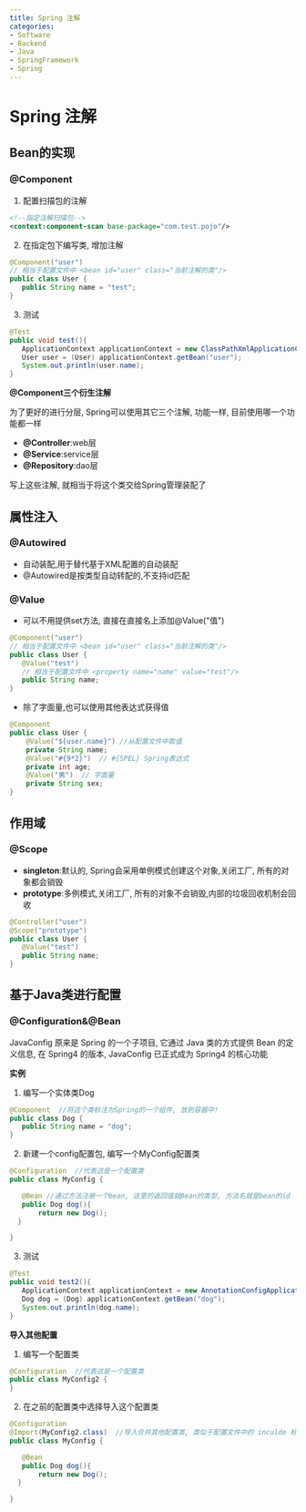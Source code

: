 ```yaml
---
title: Spring 注解
categories:
- Software
- Backend
- Java
- SpringFramework
- Spring
---
```

# Spring 注解

## Bean的实现

### @Component

1. 配置扫描包的注解

```xml
<!--指定注解扫描包-->
<context:component-scan base-package="com.test.pojo"/>
```

2. 在指定包下编写类, 增加注解

```java
@Component("user")
// 相当于配置文件中 <bean id="user" class="当前注解的类"/>
public class User {
   public String name = "test";
}
```

3. 测试

```java
@Test
public void test(){
   ApplicationContext applicationContext = new ClassPathXmlApplicationContext("beans.xml");
   User user = (User) applicationContext.getBean("user");
   System.out.println(user.name);
}
```

**@Component三个衍生注解**

为了更好的进行分层, Spring可以使用其它三个注解, 功能一样, 目前使用哪一个功能都一样

- **@Controller**:web层
- **@Service**:service层
- **@Repository**:dao层

写上这些注解, 就相当于将这个类交给Spring管理装配了

## 属性注入

###  @Autowired

- 自动装配,用于替代基于XML配置的自动装配
- @Autowired是按类型自动转配的,不支持id匹配

### @Value

- 可以不用提供set方法, 直接在直接名上添加@Value("值")

```java
@Component("user")
// 相当于配置文件中 <bean id="user" class="当前注解的类"/>
public class User {
   @Value("test")
   // 相当于配置文件中 <property name="name" value="test"/>
   public String name;
}
```

- 除了字面量,也可以使用其他表达式获得值

```java
@Component
public class User {
    @Value("${user.name}") //从配置文件中取值
    private String name;
    @Value("#{9*2}")  // #{SPEL} Spring表达式
    private int age;
    @Value("男")  // 字面量
    private String sex;
}
```

## 作用域

### @Scope

- **singleton**:默认的, Spring会采用单例模式创建这个对象,关闭工厂, 所有的对象都会销毁
- **prototype**:多例模式,关闭工厂, 所有的对象不会销毁,内部的垃圾回收机制会回收

```java
@Controller("user")
@Scope("prototype")
public class User {
   @Value("test")
   public String name;
}
```

## 基于Java类进行配置

### @Configuration&@Bean

JavaConfig 原来是 Spring 的一个子项目, 它通过 Java 类的方式提供 Bean 的定义信息, 在 Spring4 的版本,  JavaConfig 已正式成为 Spring4 的核心功能

**实例**

1. 编写一个实体类Dog

```java
@Component  //将这个类标注为Spring的一个组件, 放到容器中!
public class Dog {
   public String name = "dog";
}
```

2. 新建一个config配置包, 编写一个MyConfig配置类

```java
@Configuration  //代表这是一个配置类
public class MyConfig {

   @Bean //通过方法注册一个bean, 这里的返回值就Bean的类型, 方法名就是bean的id
   public Dog dog(){
       return new Dog();
  }

}
```

3. 测试

```java
@Test
public void test2(){
   ApplicationContext applicationContext = new AnnotationConfigApplicationContext(MyConfig.class);
   Dog dog = (Dog) applicationContext.getBean("dog");
   System.out.println(dog.name);
}
```

**导入其他配置**

1. 编写一个配置类

```java
@Configuration  //代表这是一个配置类
public class MyConfig2 {
}
```

2. 在之前的配置类中选择导入这个配置类

```java
@Configuration
@Import(MyConfig2.class)  //导入合并其他配置类, 类似于配置文件中的 inculde 标签
public class MyConfig {

   @Bean
   public Dog dog(){
       return new Dog();
  }

}
```
